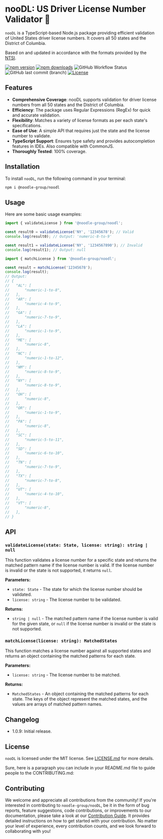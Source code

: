 # nooDL: US Driver License Number Validator 🪪

`nooDL` is a TypeScript-based Node.js package providing efficient validation of United States driver license numbers. It covers all 50 states and the District of Columbia.

Based on and updated in accordance with the formats provided by the [NTSI](https://ntsi.com/drivers-license-format/).

[![npm version](https://img.shields.io/npm/v/@noodle-group/noodl?style=flat-square)](https://www.npmjs.com/package/@noodle-group/noodl)
[![npm downloads](https://img.shields.io/npm/dm/@noodle-group/noodl?style=flat-square)](https://www.npmjs.com/package/@noodle-group/noodl)
![GitHub Workflow Status](https://img.shields.io/github/actions/workflow/status/noodle-group/noodl/production.yml?branch=master&event=push&style=flat-square)
![GitHub last commit (branch)](https://img.shields.io/github/last-commit/noodle-group/noodl/master?branch=master&style=flat-square)
[![License](https://img.shields.io/github/license/noodle-group/noodl?style=flat-square)](https://www.npmjs.com/package/@noodle-group/noodl)

## Features

- **Comprehensive Coverage**: nooDL supports validation for driver license numbers from all 50 states and the District of Columbia.
- **Efficiency**: The package uses Regular Expressions (RegEx) for quick and accurate validation.
- **Flexibility**: Matches a variety of license formats as per each state's specifications.
- **Ease of Use**: A simple API that requires just the state and the license number to validate.
- **TypeScript Support**: Ensures type safety and provides autocompletion features in IDEs. Also compatible with CommonJS.
- **Thoroughly Tested**: 100% coverage.

## Installation

To install `nooDL`, run the following command in your terminal:

```bash
npm i @noodle-group/noodl
```

## Usage

Here are some basic usage examples:

```typescript
import { validateLicense } from '@noodle-group/noodl';

const result0 = validateLicense('NY', '12345678'); // Valid
console.log(result0); // Output: 'numeric-8-to-9'

const result1 = validateLicense('NY', '1234567890'); // Invalid
console.log(result1); // Output: null

```

```typescript
import { matchLicense } from '@noodle-group/noodl';

const result = matchLicense('12345678');
console.log(result);
// Output:
// {
//   "AL": [
//       "numeric-1-to-8",
//   ],
//   "AR": [
//       "numeric-4-to-9",
//   ],
//   "GA": [
//       "numeric-7-to-9",
//   ],
//   "LA": [
//       "numeric-1-to-9",
//   ],
//   "ME": [
//       "numeric-8",
//   ],
//   "NC": [
//       "numeric-1-to-12",
//   ],
//   "NM": [
//       "numeric-8-to-9",
//   ],
//   "NY": [
//       "numeric-8-to-9",
//   ],
//   "OH": [
//       "numeric-8",
//   ],
//   "OR": [
//       "numeric-1-to-9",
//   ],
//   "PA": [
//       "numeric-8",
//   ],
//   "SC": [
//       "numeric-5-to-11",
//   ],
//   "SD": [
//       "numeric-6-to-10",
//   ],
//   "TN": [
//       "numeric-7-to-9",
//   ],
//   "TX": [
//       "numeric-7-to-8",
//   ],
//   "UT": [
//       "numeric-4-to-10",
//   ],
//   "VT": [
//       "numeric-8",
//   ],
// }
```

## API

### `validateLicense(state: State, license: string): string | null`

This function validates a license number for a specific state and returns the matched pattern name if the license number is valid. If the license number is invalid or the state is not supported, it returns `null`.

**Parameters:**

- `state: State` - The state for which the license number should be validated.
- `license: string` - The license number to be validated.

**Returns:**

- `string | null` - The matched pattern name if the license number is valid for the given state, or `null` if the license number is invalid or the state is not supported.

### `matchLicense(license: string): MatchedStates`

This function matches a license number against all supported states and returns an object containing the matched patterns for each state.

**Parameters:**

- `license: string` - The license number to be matched.

**Returns:**

- `MatchedStates` - An object containing the matched patterns for each state. The keys of the object represent the matched states, and the values are arrays of matched pattern names.

## Changelog

- 1.0.9: Initial release.

## License

`nooDL` is licensed under the MIT license. See [LICENSE.md](https://github.com/noodle-group/nooDL/blob/master/LICENSE) for more details.

Sure, here is a paragraph you can include in your README.md file to guide people to the CONTRIBUTING.md:

## Contributing

We welcome and appreciate all contributions from the community! If you're interested in contributing to `noodle-group/nooDL`, be it in the form of bug reports, feature suggestions, code contributions, or improvements to our documentation, please take a look at our [Contribution Guide](https://github.com/noodle-group/nooDL/blob/master/CONTRIBUTING.md). It provides detailed instructions on how to get started with your contribution. No matter your level of experience, every contribution counts, and we look forward to collaborating with you!